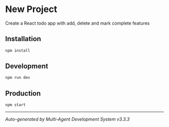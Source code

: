 # New Project

Create a React todo app with add, delete and mark complete features

## Installation
```bash
npm install
```

## Development
```bash
npm run dev
```

## Production
```bash
npm start
```

---
*Auto-generated by Multi-Agent Development System v3.3.3*
